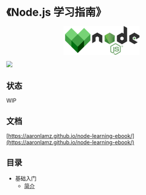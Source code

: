 # 《Node.js 学习指南》

<div align="center">
  <img src="./node.png" width="40%">
</div>
<p>
  <img src="https://github.com/Aaronlamz/node-weekly/actions/workflows/deploy.yml/badge.svg">
</p>

## 状态
WIP

## 文档
[https://aaronlamz.github.io/node-learning-ebook/](https://aaronlamz.github.io/node-learning-ebook/)

## 目录
- 基础入门
  - [简介](https://aaronlamz.github.io/node-learning-ebook/md/guide/basic/node-intro.html#%E4%BB%80%E4%B9%88%E6%98%AF-node-js)
